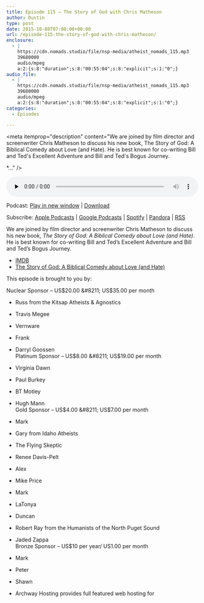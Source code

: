 ```yaml
---
title: Episode 115 – The Story of God with Chris Matheson
author: Dustin
type: post
date: 2015-10-08T07:00:00+00:00
url: /episode-115-the-story-of-god-with-chris-matheson/
enclosure:
  - |
    https://cdn.nomads.studio/file/nsp-media/atheist_nomads_115.mp3
    39680000
    audio/mpeg
    a:2:{s:8:"duration";s:8:"00:55:04";s:8:"explicit";s:1:"0";}
audio_file:
  - |
    https://cdn.nomads.studio/file/nsp-media/atheist_nomads_115.mp3
    39680000
    audio/mpeg
    a:2:{s:8:"duration";s:8:"00:55:04";s:8:"explicit";s:1:"0";}
categories:
  - Episodes

---
```

<div itemscope itemtype="http://schema.org/AudioObject">
  <meta itemprop="name" content="Episode 115 &#8211; The Story of God with Chris Matheson" />
  
  <meta itemprop="uploadDate" content="2015-10-08T01:00:00-06:00" />
  
  <meta itemprop="encodingFormat" content="audio/mpeg" />
  
  <meta itemprop="duration" content="PT55M04S" />
  
  <meta itemprop="description" content="We are joined by film director and screenwriter Chris Matheson to discuss his new book, The Story of God: A Biblical Comedy about Love (and Hate). He is best known for co-writing Bill and Ted's Excellent Adventure and Bill and Ted's Bogus Journey.

*..." />
  
  <meta itemprop="contentUrl" content="https://dts.podtrac.com/redirect.mp3/cdn.nomads.studio/file/nsp-media/atheist_nomads_115.mp3" />
  
  <meta itemprop="contentSize" content="37.8" />
  </p> 
  
  <div class="powerpress_player" id="powerpress_player_8372">
    <audio class="wp-audio-shortcode" id="audio-5121-116" preload="none" style="width: 100%;" controls="controls"><source type="audio/mpeg" src="https://dts.podtrac.com/redirect.mp3/cdn.nomads.studio/file/nsp-media/atheist_nomads_115.mp3?_=116" /><a href="https://dts.podtrac.com/redirect.mp3/cdn.nomads.studio/file/nsp-media/atheist_nomads_115.mp3">https://dts.podtrac.com/redirect.mp3/cdn.nomads.studio/file/nsp-media/atheist_nomads_115.mp3</a></audio>
  </div>
</div>

<p class="powerpress_links powerpress_links_mp3">
  Podcast: <a href="https://dts.podtrac.com/redirect.mp3/cdn.nomads.studio/file/nsp-media/atheist_nomads_115.mp3" class="powerpress_link_pinw" target="_blank" title="Play in new window" onclick="return powerpress_pinw('https://htotw.com/?powerpress_pinw=5121-podcast');" rel="nofollow">Play in new window</a> | <a href="https://dts.podtrac.com/redirect.mp3/cdn.nomads.studio/file/nsp-media/atheist_nomads_115.mp3" class="powerpress_link_d" title="Download" rel="nofollow" download="atheist_nomads_115.mp3">Download</a>
</p>

<p class="powerpress_links powerpress_subscribe_links">
  Subscribe: <a href="https://podcasts.apple.com/us/podcast/humanists-take-on-the-world/id530050098?mt=2&ls=1" class="powerpress_link_subscribe powerpress_link_subscribe_itunes" target="_blank" title="Subscribe on Apple Podcasts" rel="nofollow">Apple Podcasts</a> | <a href="https://www.google.com/podcasts?feed=aHR0cDovL2F0aGVpc3Rub21hZHMubGlic3luLmNvbS9yc3M%3D" class="powerpress_link_subscribe powerpress_link_subscribe_googleplay" target="_blank" title="Subscribe on Google Podcasts" rel="nofollow">Google Podcasts</a> | <a href="https://open.spotify.com/show/3LzK2xZGike6Tc1GEMtMbr?si=LieN9SNuTpq96smuaUsH8A" class="powerpress_link_subscribe powerpress_link_subscribe_spotify" target="_blank" title="Subscribe on Spotify" rel="nofollow">Spotify</a> | <a href="https://www.pandora.com/podcast/atheist-nomads/PC:10122?corr=62071012&part=ug" class="powerpress_link_subscribe powerpress_link_subscribe_pandora" target="_blank" title="Subscribe on Pandora" rel="nofollow">Pandora</a> | <a href="https://htotw.com/feed/podcast/" class="powerpress_link_subscribe powerpress_link_subscribe_rss" target="_blank" title="Subscribe via RSS" rel="nofollow">RSS</a>
</p>

We are joined by film director and screenwriter Chris Matheson to discuss his new book, _The Story of God: A Biblical Comedy about Love (and Hate)_. He is best known for co-writing Bill and Ted&#8217;s Excellent Adventure and Bill and Ted&#8217;s Bogus Journey.

* <a href="http://www.imdb.com/name/nm0558533/" target="_blank" rel="noopener">IMDB</a>  
* [The Story of God: A Biblical Comedy about Love (and Hate)][1]<img decoding="async" loading="lazy" src="http://ir-na.amazon-adsystem.com/e/ir?t=dwnomad-20&l=as2&o=1&a=1634310241" alt="" width="1" height="1" border="0" />

This episode is brought to you by:

Nuclear Sponsor &#8211; US$20.00 &#8211; US$35.00 per month  
* Russ from the Kitsap Atheists & Agnostics  
* Travis Megee  
* Vernware  
* Frank  
* Darryl Goossen  
Platinum Sponsor &#8211; US$8.00 &#8211; US$19.00 per month  
* Virginia Dawn  
* Paul Burkey  
* BT Motley  
* Hugh Mann  
Gold Sponsor &#8211; US$4.00 &#8211; US$7.00 per month  
* Mark  
* Gary from Idaho Atheists  
* The Flying Skeptic  
* Renee Davis-Pelt  
* Alex  
* Mike Price  
* Mark  
* LaTonya  
* Duncan  
* Robert Ray from the Humanists of the North Puget Sound  
* Jaded Zappa  
Bronze Sponsor &#8211; US$10 per year/ US1.00 per month  
* Mark  
* Peter  
* Shawn

* Archway Hosting provides full featured web hosting for

 [1]: http://www.amazon.com/gp/product/1634310241/ref=as_li_tl?ie=UTF8&camp=1789&creative=390957&creativeASIN=1634310241&linkCode=as2&tag=dwnomad-20&linkId=JFISGKYF4BTP5YBA